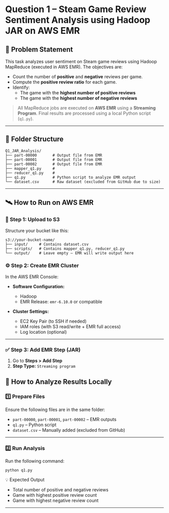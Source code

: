 # Question 1 – Steam Game Review Sentiment Analysis using Hadoop JAR on AWS EMR

## 📌 Problem Statement

This task analyzes user sentiment on Steam game reviews using Hadoop MapReduce (executed in AWS EMR). The objectives are:

- Count the number of **positive** and **negative** reviews per game.
- Compute the **positive review ratio** for each game.
- Identify:
  - The game with the **highest number of positive reviews**
  - The game with the **highest number of negative reviews**

> All MapReduce jobs are executed on **AWS EMR** using a **Streaming Program**. Final results are processed using a local Python script (`q1.py`).

---
## 📁 Folder Structure

```
Q1_JAR_Analysis/
├── part-00000       # Output file from EMR
├── part-00001       # Output file from EMR
├── part-00002       # Output file from EMR
├── mapper_q1.py     # 
├── reducer_q1.py    # 
├── q1.py            # Python script to analyze EMR output
└── dataset.csv      # Raw dataset (excluded from GitHub due to size)
```

---

## 🛰️ How to Run on AWS EMR

### 🧾 Step 1: Upload to S3

Structure your bucket like this:

```
s3://your-bucket-name/
├── input/     # Contains dataset.csv
├── scripts/   # Contains mapper_q1.py, reducer_q1.py
└── output/    # Leave empty – EMR will write output here
```


### ⚙ Step 2: Create EMR Cluster

In the AWS EMR Console:

- **Software Configuration:**
  - Hadoop
  - EMR Release: `emr-6.10.0` or compatible

- **Cluster Settings:**
  - EC2 Key Pair (to SSH if needed)
  - IAM roles (with S3 read/write + EMR full access)
  - Log location (optional)

---

### ✅ Step 3: Add EMR Step (JAR)

1. Go to **Steps > Add Step**
2. **Step Type:** `Streaming program`

## 🧪 How to Analyze Results Locally

### 1️⃣ Prepare Files

Ensure the following files are in the same folder:

- `part-00000`, `part-00001`, `part-00002` – EMR outputs
- `q1.py` – Python script
- `dataset.csv` – Manually added (excluded from GitHub)

---

### 2️⃣ Run Analysis

Run the following command:

```
python q1.py
```

💡 Expected Output
- Total number of positive and negative reviews
- Game with highest positive review count
- Game with highest negative review count

---
